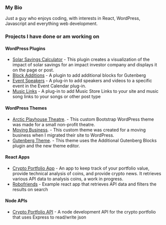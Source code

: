 ### My Bio

Just a guy who enjoys coding, with interests in React, WordPress, Javascript and everything web development.

### Projects I have done or am working on

#### WordPress Plugins

* [Solar Savings Calculator](https://github.com/pgmarco11/solar-savings) - This plugin creates a visualization of the impact of solar savings for an impact investor company and displays it on the page or post.
* [Block Additions](https://github.com/pgmarco11/block-additions) - A plugin to add additional blocks for Gutenberg
* [Event Speakers](https://github.com/pgmarco11/event-speakers-videos) - A plug-in to add speakers and videos to a specific event in the Event Calendar plug-in.
* [Music Links](https://github.com/pgmarco11/music-links) - A plug-in to add Music Store Links to your site and music song links to your songs or other post type

#### WordPress Themes
* [Arctic Playhouse Theatre](https://github.com/pgmarco11/themes/tree/master/Arcticplayhouse). - This custom Bootstrap WordPress theme was made for a small non-profit theatre.
* [Moving Business](https://github.com/pgmarco11/themes/tree/master/arpingroup). - This custom theme was created for a moving business when I migrated their site to WordPress.
* [Gutenberg Theme](https://github.com/pgmarco11/themes/tree/master/udemy). - This theme uses the Additional Gutenberg Blocks plugin and the new theme editor.
  

#### React Apps

* [Crypto Portfolio App](https://github.com/pgmarco11/crypto-portoflio-app) - An app to keep track of your portfolio value, provide technical analysis of coins, and provide crypto news. It retrieves various API data to analysis coins, a work in progress.
* [Robofriends](https://github.com/pgmarco11/robofriends) - Example react app that retrieves API data and filters the results on search

#### Node APIs

* [Crypto Portfolio API](https://github.com/pgmarco11/crypto-portfolio-api) - A node development API for the crypto portfolio that uses Express to read/write json 
